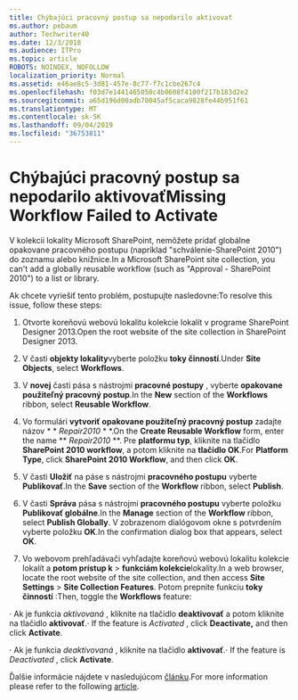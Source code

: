 ```yaml
---
title: Chýbajúci pracovný postup sa nepodarilo aktivovať
ms.author: pebaum
author: Techwriter40
ms.date: 12/3/2018
ms.audience: ITPro
ms.topic: article
ROBOTS: NOINDEX, NOFOLLOW
localization_priority: Normal
ms.assetid: e46ae8c5-3d81-457e-8c77-f7c1cbe267c4
ms.openlocfilehash: f03d7e1441465050c4b0608f4100f217b183d2e2
ms.sourcegitcommit: a65d196d00adb70045af5caca9828fe44b951f61
ms.translationtype: MT
ms.contentlocale: sk-SK
ms.lasthandoff: 09/04/2019
ms.locfileid: "36753811"
---
```

# <a name="missing-workflow-failed-to-activate"></a><span data-ttu-id="c48b4-102">Chýbajúci pracovný postup sa nepodarilo aktivovať</span><span class="sxs-lookup"><span data-stu-id="c48b4-102">Missing Workflow Failed to Activate</span></span>

<span data-ttu-id="c48b4-103">V kolekcii lokality Microsoft SharePoint, nemôžete pridať globálne opakovane pracovného postupu (napríklad "schválenie-SharePoint 2010") do zoznamu alebo knižnice.</span><span class="sxs-lookup"><span data-stu-id="c48b4-103">In a Microsoft SharePoint site collection, you can't add a globally reusable workflow (such as "Approval - SharePoint 2010") to a list or library.</span></span>
  
<span data-ttu-id="c48b4-104">Ak chcete vyriešiť tento problém, postupujte nasledovne:</span><span class="sxs-lookup"><span data-stu-id="c48b4-104">To resolve this issue, follow these steps:</span></span> 
  
1. <span data-ttu-id="c48b4-105">Otvorte koreňovú webovú lokalitu kolekcie lokalít v programe SharePoint Designer 2013.</span><span class="sxs-lookup"><span data-stu-id="c48b4-105">Open the root website of the site collection in SharePoint Designer 2013.</span></span>
  
2. <span data-ttu-id="c48b4-106">V časti **objekty lokality**vyberte položku **toky činností**.</span><span class="sxs-lookup"><span data-stu-id="c48b4-106">Under **Site Objects**, select **Workflows**.</span></span> 
  
3. <span data-ttu-id="c48b4-107">V **novej** časti pása s nástrojmi **pracovné postupy** , vyberte **opakovane použiteľný pracovný postup**.</span><span class="sxs-lookup"><span data-stu-id="c48b4-107">In the **New** section of the **Workflows** ribbon, select **Reusable Workflow**.</span></span> 
  
4. <span data-ttu-id="c48b4-108">Vo formulári **vytvoriť opakovane použiteľný pracovný postup** zadajte názov \* \* *Repair2010* \* \*.</span><span class="sxs-lookup"><span data-stu-id="c48b4-108">On the **Create Reusable Workflow** form, enter the name \*\* *Repair2010* \*\*.</span></span> <span data-ttu-id="c48b4-109">Pre **platformu typ**, kliknite na tlačidlo **SharePoint 2010 workflow**, a potom kliknite na **tlačidlo OK**.</span><span class="sxs-lookup"><span data-stu-id="c48b4-109">For **Platform Type**, click **SharePoint 2010 Workflow**, and then click **OK**.</span></span> 
  
1. <span data-ttu-id="c48b4-110">V časti **Uložiť** na páse s nástrojmi **pracovného postupu** vyberte **Publikovať**.</span><span class="sxs-lookup"><span data-stu-id="c48b4-110">In the **Save** section of the **Workflow** ribbon, select **Publish**.</span></span> 
  
2. <span data-ttu-id="c48b4-111">V časti **Správa** pása s nástrojmi **pracovného postupu** vyberte položku **Publikovať globálne**.</span><span class="sxs-lookup"><span data-stu-id="c48b4-111">In the **Manage** section of the **Workflow** ribbon, select **Publish Globally**.</span></span> <span data-ttu-id="c48b4-112">V zobrazenom dialógovom okne s potvrdením vyberte položku **OK**.</span><span class="sxs-lookup"><span data-stu-id="c48b4-112">In the confirmation dialog box that appears, select **OK**.</span></span> 
  
3. <span data-ttu-id="c48b4-113">Vo webovom prehľadávači vyhľadajte koreňovú webovú lokalitu kolekcie lokalít a **potom prístup k** \> **funkciám kolekcie**lokality.</span><span class="sxs-lookup"><span data-stu-id="c48b4-113">In a web browser, locate the root website of the site collection, and then access **Site Settings** \> **Site Collection Features**.</span></span> <span data-ttu-id="c48b4-114">Potom prepnite funkciu **toky činností** :</span><span class="sxs-lookup"><span data-stu-id="c48b4-114">Then, toggle the **Workflows** feature:</span></span> 
  
<span data-ttu-id="c48b4-115">· Ak je funkcia *aktivovaná* , kliknite na tlačidlo **deaktivovať** a potom kliknite na tlačidlo **aktivovať**.</span><span class="sxs-lookup"><span data-stu-id="c48b4-115">· If the feature is  *Activated*  , click **Deactivate,** and then click **Activate**.</span></span> 
  
<span data-ttu-id="c48b4-116">· Ak je funkcia *deaktivovaná* , kliknite na tlačidlo **aktivovať**.</span><span class="sxs-lookup"><span data-stu-id="c48b4-116">· If the feature is  *Deactivated*  , click **Activate**.</span></span> 
  
<span data-ttu-id="c48b4-117">Ďalšie informácie nájdete v nasledujúcom [článku](https://go.microsoft.com/fwlink/?linkid=2047770&amp;clcid=0x409).</span><span class="sxs-lookup"><span data-stu-id="c48b4-117">For more information please refer to the following [article](https://go.microsoft.com/fwlink/?linkid=2047770&amp;clcid=0x409).</span></span>
  

